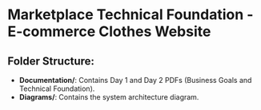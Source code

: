 
# Marketplace Technical Foundation - E-commerce Clothes Website

## Folder Structure:
- **Documentation/**: Contains Day 1 and Day 2 PDFs (Business Goals and Technical Foundation).
- **Diagrams/**: Contains the system architecture diagram.
